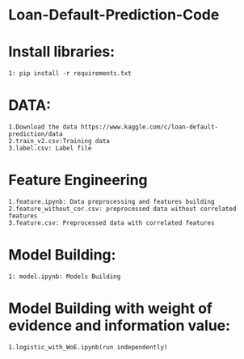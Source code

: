 # Loan-Default-Prediction-Code
# Install libraries:
	1: pip install -r requirements.txt

# DATA:
	1.Download the data https://www.kaggle.com/c/loan-default-prediction/data
	2.train_v2.csv:Training data
	3.label.csv: Label file
# Feature Engineering
	1.feature.ipynb: Data preprocessing and features building
	2.feature_without_cor.csv: preprocessed data without correlated features
	3.feature.csv: Preprocessed data with correlated features

# Model Building:
	1: model.ipynb: Models Building
# Model Building with weight of evidence and information value:
	1.logistic_with_WoE.ipynb(run independently)
